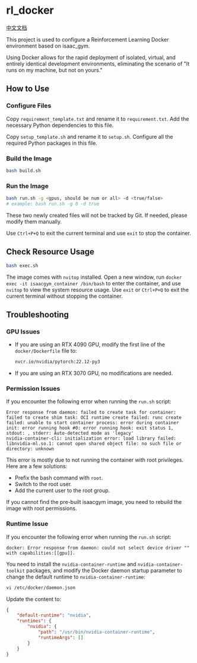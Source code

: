 # rl_docker

[中文文档](README_CN.md)

This project is used to configure a Reinforcement Learning Docker environment based on isaac_gym.

Using Docker allows for the rapid deployment of isolated, virtual, and entirely identical development environments, eliminating the scenario of "It runs on my machine, but not on yours."

## How to Use

### Configure Files

Copy `requirement_template.txt` and rename it to `requirement.txt`. Add the necessary Python dependencies to this file.

Copy `setup_template.sh` and rename it to `setup.sh`. Configure all the required Python packages in this file.

### Build the Image

```bash
bash build.sh
```

### Run the Image

```bash
bash run.sh -g <gpus, should be num or all> -d <true/false>
# example: bash run.sh -g 0 -d true
```

These two newly created files will not be tracked by Git. If needed, please modify them manually.

Use `Ctrl+P+Q` to exit the current terminal and use `exit` to stop the container.

## Check Resource Usage

```bash
bash exec.sh
```

The image comes with `nvitop` installed. Open a new window, run `docker exec -it isaacgym_container /bin/bash` to enter the container, and use `nvitop` to view the system resource usage. Use `exit` or `Ctrl+P+Q` to exit the current terminal without stopping the container.

## Troubleshooting

### GPU Issues

* If you are using an RTX 4090 GPU, modify the first line of the `docker/Dockerfile` file to:

  ```dockerfile
  nvcr.io/nvidia/pytorch:22.12-py3
  ```

* If you are using an RTX 3070 GPU, no modifications are needed.

### Permission Issues

If you encounter the following error when running the `run.sh` script:

```
Error response from daemon: failed to create task for container: failed to create shim task: OCI runtime create failed: runc create failed: unable to start container process: error during container init: error running hook #0: error running hook: exit status 1, stdout: , stderr: Auto-detected mode as 'legacy'
nvidia-container-cli: initialization error: load library failed: libnvidia-ml.so.1: cannot open shared object file: no such file or directory: unknown
```

This error is mostly due to not running the container with root privileges. Here are a few solutions:

* Prefix the bash command with `root`.
* Switch to the root user.
* Add the current user to the root group.

If you cannot find the pre-built isaacgym image, you need to rebuild the image with root permissions.

### Runtime Issue

If you encounter the following error when running the `run.sh` script:

```
docker: Error response from daemon: could not select device driver "" with capabilities:[[gpu]].
```

You need to install the `nvidia-container-runtime` and `nvidia-container-toolkit` packages, and modify the Docker daemon startup parameter to change the default runtime to `nvidia-container-runtime`:

```bash
vi /etc/docker/daemon.json
```

Update the content to:

```json
{
    "default-runtime": "nvidia",
    "runtimes": {
        "nvidia": {
            "path": "/usr/bin/nvidia-container-runtime",
            "runtimeArgs": []
        }
    }
}
```

